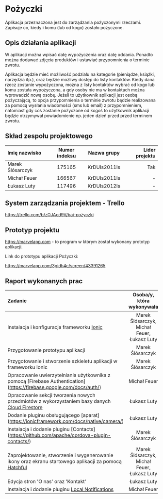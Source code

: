 # Pożyczki
Aplikacja przeznaczona jest do zarządzania pożyczonymi rzeczami. 
Zapisuje co, kiedy i komu (lub od kogo) zostało pożyczone. 

## Opis działania aplikacji
W aplikacji można wpisać datę wypożyczenia oraz datę oddania. Ponadto można dodawać zdjęcia produktów i ustawiać przypomnienia o terminie zwrotu.

Aplikacja będzie mieć możliwość podziału na kategorie (pieniądze, książki, narzędzia itp.), oraz będzie możliwy dostęp do listy kontaktów. Kiedy dana rzecz zostanie wypożyczona, można z listy kontaktów wybrać od kogo lub komu została wypożyczona, a gdy osoby nie ma w kontaktach można wprowadzić nową osobę. Jeżeli to użytkownik aplikacji jest osobą pożyczającą, to opcja  przypomnienia o terminie zwrotu będzie realizowana za pomocą wysłania wiadomości (sms lub email) z przypomnieniem, natomiast gdy coś zostanie pożyczone od kogoś to użytkownik aplikacji będzie otrzymywał powiadomienie np. jeden dzień przed przed terminem zwrotu.

## Skład zespołu projektowego
| Imię nazwisko | Numer indeksu | Nazwa grupy | Lider projektu |
| :---         |     :---:      |     :---:      |          ---: |
| Marek Ślósarczyk | 175165 | KrDUIs2011Is | Tak |
| Michał Feuer | 166567 | KrDUIs2011Is | - |
| Łukasz Luty | 117496 | KrDUIs2012Is | - |

## System zarządzania projektem - Trello
https://trello.com/b/zOJAcd9V/bai-pożyczki

## Prototyp projektu
https://marvelapp.com - to program w którym został wykonany prototyp aplikacji.

Link do prototypu aplikacji Pożyczki:

https://marvelapp.com/3gidh4c/screen/43391265

## Raport wykonanych prac

| Zadanie | Osoba/y, która wykonywała | Czas pracy |
| :---         |     :---:      |          ---: |
| Instalacja i konfiguracja frameworku [Ionic](https://ionicframework.com/docs/intro/installation/)  | Marek Ślósarczyk, Michał Feuer, Łukasz Luty | 4 |
| Przygotowanie prototypu aplikacji | Marek Ślósarczyk | 9 |
| Przygotowanie i stworzenie szkieletu aplikacji w frameworku Ionic | Marek Ślósarczyk | 1,5 |
| Opracowanie uwierzytelniania użytkownika z pomocą [Firebase Authentication] (https://firebase.google.com/docs/auth/) | Michał Feuer | 4 |
| Opracowanie sekcji tworzenia nowych przedmiotów z wykorzystaniem bazy danych [Cloud Firestore](https://firebase.google.com/docs/firestore/) | Łukasz Luty | 3 |
| Dodanie pluginu obsługującego [aparat] (https://ionicframework.com/docs/native/camera/) | Łukasz Luty | 4 |
| Instalacja i dodanie pluginu [Contacts] (https://github.com/apache/cordova-plugin-contacts/) | Marek Ślósarczyk | 2 |
| Zaprojektowanie, stworzenie i wygenerowanie ikony oraz ekranu startowego aplikacji za pomocą [Hatchful](https://hatchful.shopify.com) | Marek Ślósarczyk, Michał Feuer, Łukasz Luty | 3 |
| Edycja stron 'O nas' oraz 'Kontakt' | Łukasz Luty | 2 |
| Instalacja i dodanie pluginu  [Local Notifications](https://ionicframework.com/docs/native/local-notifications/) | Michał Feuer | 3 |
